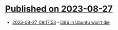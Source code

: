 # [Published on 2023-08-27](index.md)

* [2023-08-27, 09:17:53](https://lobste.rs/s/7uruhm/i386_ubuntu_won_t_die) - [i386 in Ubuntu won't die](https://popey.com/blog/2023/08/i386-in-ubuntu-wont-die/)
